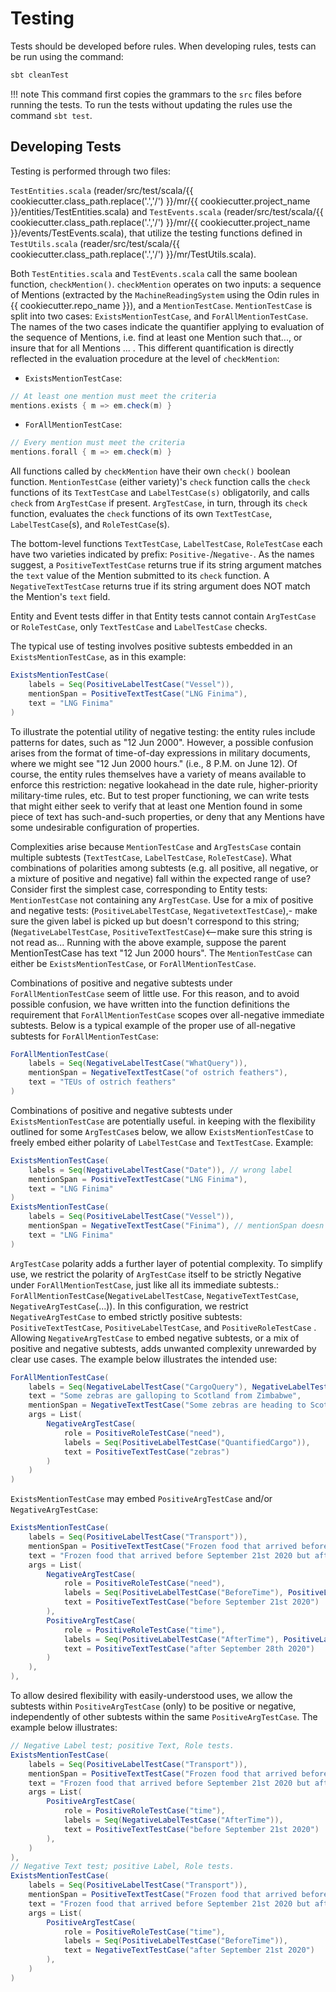 # Testing

Tests should be developed before rules. When developing rules, tests can be run using the command:

```bash
sbt cleanTest
```

!!! note
    This command first copies the grammars to the `src` files before running the tests. To run the tests without updating the rules use the command ```sbt test```.

## Developing Tests

Testing is performed through two files:

`TestEntities.scala`  (reader/src/test/scala/{{ cookiecutter.class_path.replace('.','/') }}/mr/{{ cookiecutter.project_name }}/entities/TestEntities.scala)
and `TestEvents.scala` (reader/src/test/scala/{{ cookiecutter.class_path.replace('.','/') }}/mr/{{ cookiecutter.project_name }}/events/TestEvents.scala),
that utilize the testing functions defined in `TestUtils.scala` (reader/src/test/scala/{{ cookiecutter.class_path.replace('.','/') }}/mr/TestUtils.scala).

Both `TestEntities.scala` and `TestEvents.scala` call the same boolean function, `checkMention()`.
`checkMention` operates on two inputs: a sequence of Mentions (extracted by the `MachineReadingSystem` using the Odin rules in {{ cookiecutter.repo_name }}), and a `MentionTestCase`.
`MentionTestCase` is split into two cases: `ExistsMentionTestCase`, and `ForAllMentionTestCase`. The names of the two cases indicate the quantifier applying to evaluation of the sequence of Mentions, i.e. find at least one Mention such that..., or insure that for all Mentions ... .
This different quantification is directly reflected in the evaluation procedure at the level of `checkMention`:

- `ExistsMentionTestCase`:

```scala
// At least one mention must meet the criteria
mentions.exists { m => em.check(m) }
```

- `ForAllMentionTestCase`:

```scala
// Every mention must meet the criteria
mentions.forall { m => em.check(m) }
```

All functions called by `checkMention` have their own `check()` boolean function.
`MentionTestCase` (either variety)'s `check` function calls the `check` functions of its `TextTestCase` and `LabelTestCase(s)` obligatorily, and calls `check` from `ArgTestCase` if present.
`ArgTestCase`, in turn, through its `check` function, evaluates the `check` functions of its own `TextTestCase`, `LabelTestCase`(s), and `RoleTestCase`(s).

The bottom-level functions `TextTestCase`, `LabelTestCase`, `RoleTestCase` each have two varieties indicated by prefix: `Positive-`/`Negative-`. As the names suggest, a `PositiveTextTestCase` returns true if its string argument matches the `text` value of the Mention submitted to its `check` function. A `NegativeTextTestCase` returns true if its string argument does NOT match the Mention's `text` field.

Entity and Event tests differ in that Entity tests cannot contain `ArgTestCase` or `RoleTestCase`, only `TextTestCase` and `LabelTestCase` checks.

The typical use of testing involves positive subtests embedded in an `ExistsMentionTestCase`, as in this example:

```scala
ExistsMentionTestCase( 
    labels = Seq(PositiveLabelTestCase("Vessel")),
    mentionSpan = PositiveTextTestCase("LNG Finima"),
    text = "LNG Finima"
)
```

To illustrate the potential utility of negative testing: the entity rules include patterns for dates, such as "12 Jun 2000". However, a possible confusion arises from the format of time-of-day expressions in military documents, where we might see "12 Jun 2000 hours." (i.e., 8 P.M. on June 12). Of course, the entity rules themselves have a variety of means available to enforce this restriction: negative lookahead in the date rule, higher-priority military-time rules, etc. But to test proper functioning, we can write tests that might either seek to verify that at least one Mention found in some piece of text has such-and-such properties, or deny that any Mentions have some undesirable configuration of properties.

Complexities arise because `MentionTestCase` and `ArgTestsCase` contain multiple subtests (`TextTestCase`, `LabelTestCase`, `RoleTestCase`). What combinations of polarities among subtests (e.g. all positive, all negative, or a mixture of positive and negative) fall within the expected range of use?
Consider first the simplest case, corresponding to Entity tests: `MentionTestCase` not containing any `ArgTestCase`.
Use for a mix of positive and negative tests:
(`PositiveLabelTestCase`, `NegativetextTestCase`),- make sure the given label is picked up but doesn't correspond to this string;
(`NegativeLabelTestCase`, `PositiveTextTestCase`)<--make sure this string is not read as...
Running with the above example, suppose the parent MentionTestCase has text "12 Jun 2000 hours". The `MentionTestCase` can either be `ExistsMentionTestCase`, or `ForAllMentionTestCase`.

Combinations of positive and negative subtests under `ForAllMentionTestCase` seem of little use. For this reason, and to avoid possible confusion, we have written into the function definitions the requirement that `ForAllMentionTestCase` scopes over all-negative immediate subtests. Below is a typical example of the proper use of all-negative subtests for `ForAllMentionTestCase`:

```scala
ForAllMentionTestCase(
    labels = Seq(NegativeLabelTestCase("WhatQuery")), 
    mentionSpan = NegativeTextTestCase("of ostrich feathers"), 
    text = "TEUs of ostrich feathers"
)
```

Combinations of positive and negative subtests under `ExistsMentionTestCase` are potentially useful. in keeping with the flexibility outlined for some `ArgTestCase`s below, we allow `ExistsMentionTestCase` to freely embed either polarity of `LabelTestCase` and `TextTestCase`. Example:

```scala
ExistsMentionTestCase( 
    labels = Seq(NegativeLabelTestCase("Date")), // wrong label
    mentionSpan = PositiveTextTestCase("LNG Finima"),
    text = "LNG Finima"
)
ExistsMentionTestCase( 
    labels = Seq(PositiveLabelTestCase("Vessel")),
    mentionSpan = NegativeTextTestCase("Finima"), // mentionSpan doesn't match text
    text = "LNG Finima"
)
```

`ArgTestCase` polarity adds a further layer of potential complexity. To simplify use, we restrict the polarity of `ArgTestCase` itself to be strictly Negative under `ForAllMentionTestCase`, just like all its immediate subtests.: `ForAllMentionTestCase`(`NegativeLabelTestCase`, `NegativeTextTestCase`, `NegativeArgTestCase`(...)). In this configuration, we restrict `NegativeArgTestCase` to embed strictly positive subtests: `PositiveTextTestCase`, `PositiveLabelTestCase`, and `PositiveRoleTestCase` . Allowing `NegativeArgTestCase` to embed negative subtests, or a mix of positive and negative subtests, adds unwanted complexity unrewarded by clear use cases. The example below illustrates the intended use:

```scala
ForAllMentionTestCase(
    labels = Seq(NegativeLabelTestCase("CargoQuery"), NegativeLabelTestCase("QuantityQuery")),
    text = "Some zebras are galloping to Scotland from Zimbabwe",
    mentionSpan = NegativeTextTestCase("Some zebras are heading to Scotland from Zimbabwe"),
    args = List( 
        NegativeArgTestCase(
            role = PositiveRoleTestCase("need"),
            labels = Seq(PositiveLabelTestCase("QuantifiedCargo")),
            text = PositiveTextTestCase("zebras")
        )
    )
)
```

`ExistsMentionTestCase` may embed `PositiveArgTestCase` and/or `NegativeArgTestCase`:

```scala
ExistsMentionTestCase(
    labels = Seq(PositiveLabelTestCase("Transport")),
    mentionSpan = PositiveTextTestCase("Frozen food that arrived before September 21st 2020 but after September 28th 2020"),
    text = "Frozen food that arrived before September 21st 2020 but after September 28th 2020.",
    args = List(
        NegativeArgTestCase(
            role = PositiveRoleTestCase("need"),
            labels = Seq(PositiveLabelTestCase("BeforeTime"), PositiveLabelTestCase("TimeExpression")),
            text = PositiveTextTestCase("before September 21st 2020")
        ),
        PositiveArgTestCase(
            role = PositiveRoleTestCase("time"),
            labels = Seq(PositiveLabelTestCase("AfterTime"), PositiveLabelTestCase("TimeExpression")),
            text = PositiveTextTestCase("after September 28th 2020")
        )
    ),
),
```

To allow desired flexibility with easily-understood uses, we allow the subtests within `PositiveArgTestCase` (only) to be positive or negative, independently of other subtests within the same `PositiveArgTestCase`. The example below illustrates:

```scala
// Negative Label test; positive Text, Role tests.
ExistsMentionTestCase(
    labels = Seq(PositiveLabelTestCase("Transport")),
    mentionSpan = PositiveTextTestCase("Frozen food that arrived before September 21st 2020 but after September 28th 2020"),
    text = "Frozen food that arrived before September 21st 2020 but after September 28th 2020.",
    args = List(
        PositiveArgTestCase(
            role = PositiveRoleTestCase("time"),
            labels = Seq(NegativeLabelTestCase("AfterTime")),
            text = PositiveTextTestCase("before September 21st 2020")
        ),
    )
),
// Negative Text test; positive Label, Role tests.
ExistsMentionTestCase(
    labels = Seq(PositiveLabelTestCase("Transport")),
    mentionSpan = PositiveTextTestCase("Frozen food that arrived before September 21st 2020 but after September 28th 2020"),
    text = "Frozen food that arrived before September 21st 2020 but after September 28th 2020.",
    args = List(
        PositiveArgTestCase(
            role = PositiveRoleTestCase("time"),
            labels = Seq(PositiveLabelTestCase("BeforeTime")),
            text = NegativeTextTestCase("after September 21st 2020")
        ),
    )
)
```